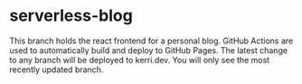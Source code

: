 # serverless-blog

This branch holds the react frontend for a personal blog. GitHub Actions are used to automatically build and deploy to GitHub Pages. The latest change to any branch will be deployed to kerri.dev. You will only see the most recently updated branch.

